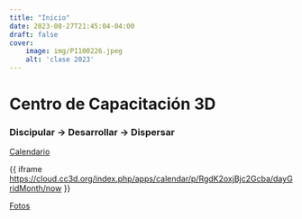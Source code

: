 ```yaml
---
title: "Inicio"
date: 2023-08-27T21:45:04-04:00
draft: false
cover: 
    image: img/P1100226.jpeg
    alt: 'clase 2023'
---
```


# Centro de Capacitación 3D
### Discipular -> Desarrollar -> Dispersar

[Calendario](https://cloud.cc3d.org/index.php/apps/calendar/p/RgdK2oxjBjc2Gcba/dayGridMonth/now)

{{ iframe https://cloud.cc3d.org/index.php/apps/calendar/p/RgdK2oxjBjc2Gcba/dayGridMonth/now }}

[Fotos](https://cc3d.org/fotos/index.php?/category/3)